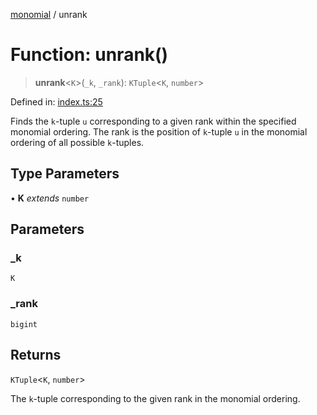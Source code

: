 [monomial](../wiki/globals) / unrank

# Function: unrank()

> **unrank**\<`K`\>(`_k`, `_rank`): `KTuple`\<`K`, `number`\>

Defined in: [index.ts:25](https://github.com/jmalena/monomial/blob/1638ff5c9241e55dbf9abc285b76ef3a69177640/src/index.ts#L25)

Finds the `k`-tuple `u` corresponding to a given rank within the specified monomial ordering.
The rank is the position of `k`-tuple `u` in the monomial ordering of all possible `k`-tuples.

## Type Parameters

• **K** *extends* `number`

## Parameters

### \_k

`K`

### \_rank

`bigint`

## Returns

`KTuple`\<`K`, `number`\>

The `k`-tuple corresponding to the given rank in the monomial ordering.
